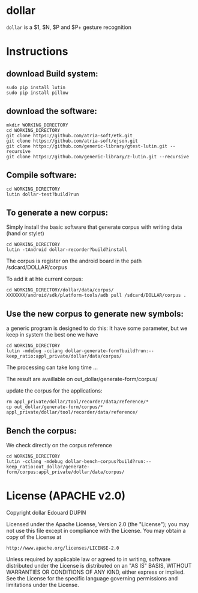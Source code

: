 dollar
======

`dollar` is a $1, $N, $P and $P+ gesture recognition

Instructions
============

download Build system:
----------------------

	sudo pip install lutin
	sudo pip install pillow

download the software:
----------------------

	mkdir WORKING_DIRECTORY
	cd WORKING_DIRECTORY
	git clone https://github.com/atria-soft/etk.git
	git clone https://github.com/atria-soft/ejson.git
	git clone https://github.com/generic-library/gtest-lutin.git --recursive
	git clone https://github.com/generic-library/z-lutin.git --recursive

Compile software:
-----------------

	cd WORKING_DIRECTORY
	lutin dollar-test?build?run


To generate a new corpus:
-------------------------

Simply install the basic software that generate corpus with writing data (hand or stylet)

	cd WORKING_DIRECTORY
	lutin -tAndroid dollar-recorder?build?install

The corpus is register on the android board in the path /sdcard/DOLLAR/corpus

To add it at hte current corpus:

	cd WORKING_DIRECTORY/dollar/data/corpus/
	XXXXXXX/android/sdk/platform-tools/adb pull /sdcard/DOLLAR/corpus .

Use the new corpus to generate new symbols:
-------------------------------------------

a generic program is designed to do this: It have some parameter, but we keep in system the best one we have

	cd WORKING_DIRECTORY
	lutin -mdebug -cclang dollar-generate-form?build?run:--keep_ratio:appl_private/dollar/data/corpus/

The processing can take long time ...

The result are availlable on out_dollar/generate-form/corpus/

update the corpus for the applications:

	rm appl_private/dollar/tool/recorder/data/reference/*
	cp out_dollar/generate-form/corpus/* appl_private/dollar/tool/recorder/data/reference/


Bench the corpus:
-----------------

We check directly on the corpus reference

	cd WORKING_DIRECTORY
	lutin -cclang -mdebug dollar-bench-corpus?build?run:--keep_ratio:out_dollar/generate-form/corpus:appl_private/dollar/data/corpus/


License (APACHE v2.0)
=====================
Copyright dollar Edouard DUPIN

Licensed under the Apache License, Version 2.0 (the "License");
you may not use this file except in compliance with the License.
You may obtain a copy of the License at

    http://www.apache.org/licenses/LICENSE-2.0

Unless required by applicable law or agreed to in writing, software
distributed under the License is distributed on an "AS IS" BASIS,
WITHOUT WARRANTIES OR CONDITIONS OF ANY KIND, either express or implied.
See the License for the specific language governing permissions and
limitations under the License.


